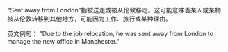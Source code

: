 “Sent away from London”指被送走或被从伦敦移走。这可能意味着某人或某物被从伦敦转移到其他地方，可能因为工作、旅行或某种理由。

英文例句：
"Due to the job relocation, he was sent away from London to manage the new office in Manchester."